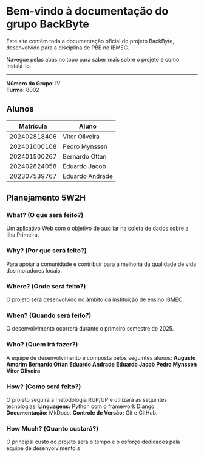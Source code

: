 # Bem-vindo à documentação do grupo BackByte

Este site contém toda a documentação oficial do projeto BackByte, desenvolvido para a disciplina de PBE no IBMEC.

Navegue pelas abas no topo para saber mais sobre o projeto e como instalá-lo.

---

**Número do Grupo**: IV<br>
**Turma**: 8002<br>

## Alunos
|Matrícula | Aluno |
| -- | -- |
| 202402818406|  Vitor Oliveira |
| 202401000108  |  Pedro Mynssen |
| 202401500267  |  Bernardo Ottan |
| 202402824058 |  Eduardo Jacob |
| 202307539767  |  Eduardo Andrade |

## Planejamento 5W2H

### What? (O que será feito?)
Um aplicativo Web com o objetivo de auxiliar na coleta de dados sobre a Ilha Primeira.

### Why? (Por que será feito?)
Para apoiar a comunidade e contribuir para a melhoria da qualidade de vida dos moradores locais.

### Where? (Onde será feito?)
O projeto será desenvolvido no âmbito da instituição de ensino IBMEC.

### When? (Quando será feito?)
O desenvolvimento ocorrerá durante o primeiro semestre de 2025.

### Who? (Quem irá fazer?)
A equipe de desenvolvimento é composta pelos seguintes alunos:
**Augusto Amorim**
**Bernardo Ottan**
**Eduardo Andrade**
**Eduardo Jacob**
**Pedro Mynssen**
**Vitor Oliveira**

### How? (Como será feito?)
O projeto seguirá a metodologia RUP/UP e utilizará as seguintes tecnologias:
 **Linguagens:** Python com o framework Django.
 **Documentação:** MkDocs.
 **Controle de Versão:** Git e GitHub.

### How Much? (Quanto custará?)
O principal custo do projeto será o tempo e o esforço dedicados pela equipe de desenvolvimento.s
